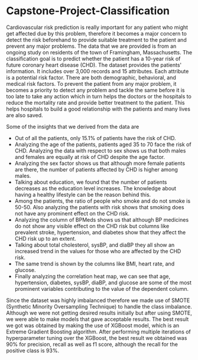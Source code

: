 # Capstone-Project-Classification
Cardiovascular risk prediction is really important for any patient who might get affected due by this problem, therefore it becomes a major concern to detect the risk beforehand to provide suitable treatment to the patient and prevent any major problems.
The data that we are provided is from an ongoing study on residents of the town of Framingham, Massachusetts. The classification goal is to predict whether the patient has a 10-year risk of future coronary heart disease (CHD). The dataset provides the patients' information. It includes over 3,000 records and 15 attributes. Each attribute is a potential risk factor. There are both demographic, behavioral, and medical risk factors.
To prevent the patient from any major problem, it becomes a priority to detect any problem and tackle the same before it is too late to take any action which in turn helps the doctors or the hospitals to reduce the mortality rate and provide better treatment to the patient. This helps hospitals to build a good relationship with the patients and many lives are also saved.

Some of the insights that we derived from the data are 
- Out of all the patients, only 15.1% of patients have the risk of CHD.
- Analyzing the age of the patients, patients aged 35 to 70 face the risk of CHD. Analyzing the data with respect to sex shows us that both males and females are equally at risk of CHD despite the age factor.
- Analyzing the sex factor shows us that although more female patients are there, the number of patients affected by CHD is higher among males.
- Talking about education, we found that the number of patients decreases as the education level increases. The knowledge about having a healthy lifestyle can be the reason behind this.
- Among the patients, the ratio of people who smoke and do not smoke is 50-50. Also analyzing the patients with risk shows that smoking does not have any prominent effect on the CHD risk.
- Analyzing the column of BPMeds shows us that although BP medicines do not show any visible effect on the CHD risk but columns like prevalent stroke, hypertension, and diabetes show that they affect the CHD risk up to an extent.
- Talking about total cholesterol, sysBP, and diaBP they all show an increased trend in the values for those who are affected by the CHD risk.
- The same trend is shown by the columns like BMI, heart rate, and glucose.
- Finally analyzing the correlation heat map, we can see that age, hypertension, diabetes, sysBP, diaBP, and glucose are some of the most prominent variables contributing to the value of the dependent column.

Since the dataset was highly imbalanced therefore we made use of SMOTE (Synthetic Minority Oversampling Technique) to handle the class imbalance. Although we were not getting desired results initially but after using SMOTE, we were able to make models that gave acceptable results. The best result we got was obtained by making the use of XGBoost model, which is an Extreme Gradient Boosting algorithm. After performing multiple iterations of hyperparameter tuning over the XGBoost, the best result we obtained was 90% for precision, recall as well as f1 score, although the recall for the positive class is 93%.
